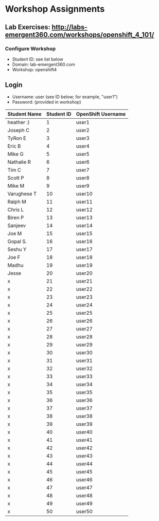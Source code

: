 # Workshop Assignments
## Lab Exercises: http://labs-emergent360.com/workshops/openshift_4_101/
### Configure Workshop
- Student ID: see list below
- Domain: lab-emergent360.com
- Workshop: openshift4

## Login
- Username: user<id> (see ID below; for example, "user1")
- Password: (provided in workshop)

| Student Name | Student ID | OpenShift Username | 
|------------ | ---------------| ---------------|
|	heather	:) |	1	|	user1	|
|	Joseph C	|	2	|	user2	|
|	TyRon E	|	3	|	user3	|
|	Eric B|	4	|	user4	|
|	Mike G |	5	|	user5	|
|	Nathalie R |	6	|	user6	|
|	Tim C |	7	|	user7	|
|	Scott P	|	8	|	user8	|
|	Mike M	|	9	|	user9	|
|	Varughese T 	|	10	|	user10	|
|	Ralph M	|	11	|	user11	|
|	Chris L |	12	|	user12	|
|	Biren P |	13	|	user13	|
| Sanjeev | 14 | user14 |
| Joe M | 15 | user15 |
| Gopal S. | 16 | user16 |
| Seshu Y | 17 | user17 |
| Joe F | 18 | user18 |  
| Madhu | 19 | user19 |  
| Jesse | 20 | user20 |  
| x | 21 | user21 |
| x | 22 | user22 |
| x | 23 | user23 |
| x | 24 | user24 |
| x | 25 | user25 |
| x | 26 | user26 |
| x | 27 | user27 |
| x | 28 | user28 |
| x | 29 | user29 |
| x | 30 | user30 |
|  x | 31 | user31 |
|  x | 32 | user32 |
|  x | 33 | user33 |
|  x | 34 | user34 |
|  x | 35 | user35 |  
|  x | 36 | user36 |
|  x | 37 | user37 |
|  x | 38 | user38 |
|  x | 39 | user39 |
|  x | 40 | user40 |
|  x | 41 | user41 |
|  x | 42 | user42 |
|  x | 43 | user43 |
|  x | 44 | user44 |
|  x | 45 | user45 |
|  x | 46 | user46 |
| x | 47 | user47 |
| x | 48 | user48 |
| x | 49 | user49 |
|  x | 50 | user50 |
